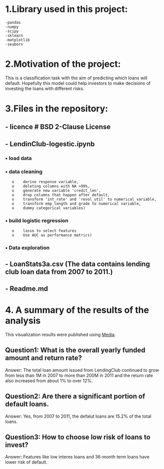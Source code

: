 # 1.Library used in this project:
    -pandas
    -numpy
    -scipy
    -sklearn
    -matplotlib
    -seaborn

# 2.Motivation of the project:
This is a classification task with the aim of predicting which loans will default. 
Hopefully this model could help investors to make decisions of investing the loans with different risks.

# 3.Files in the repository:
 ## - licence # BSD 2-Clause License
 ## - LendinClub-logestic.ipynb 
### •	load data
### •	data cleaning     
       o	derive response variable,
       o	deleting columns with NA >99%,
       o	generate new variable 'credit_len',
       o	drop columns that happen after default,
       o	transform 'int_rate' and 'revol_util' to numerical variable,
       o	transform emp_length and grade to numerical variable,
       o	dummy categorical variables)
### •	build logistic regression 
       o	lasso to select features 
       o	Use AUC as performance matrics)
### •	Data exploration
        
 ## - LoanStats3a.csv (The data contains lending club loan data from 2007 to 2011.)
 ## - Readme.md

# 4. A summary of the results of the analysis
This visualization results were published using [Media](https://medium.com/@biofjm/should-we-invest-on-lending-club-loans-4f2a31736fca).


## Question1: What is the overall yearly funded amount and return rate?
   Answer:   The total loan amount issued from LendingClub continued to grow from less than 1M in 2007 to more than 200M in 2011 and the return rate also increased from about 1% to over 12%.
  
## Question2: Are there a significant portion of default loans.
   Answer:   Yes, from 2007 to 2011, the defalut loans are 15.2% of the total loans.

## Question3: How to choose low risk of loans to invest?
   Answer: Features like low interes loans and 36-month term loans have lower risk of default.
